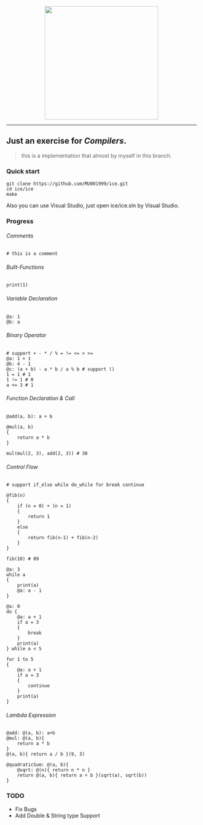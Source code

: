 <div align=center>
<img width="300" height="300" src="https://images-1252918210.cos.ap-beijing.myqcloud.com/ICE_LOGO_1.png"/>
</div>
<hr>

## Just an exercise for *Compilers*.
> this is a implementation that almost by myself in this branch.

### Quick start
```shell
git clone https://github.com/MU001999/ice.git
cd ice/ice
make
```
Also you can use Visual Studio, just open ice/ice.sln by Visual Studio.

### Progress

###### Comments
```ice
# this is a comment
```

###### Built-Functions
```ice
print(1)
```

###### Variable Declaration
```ice
@a: 1
@b: a
```

###### Binary Operator
```ice
# support + - * / % = != <= > >=
@a: 1 + 1
@b: 4 - 1
@c: (a + b) - a * b / a % b # support ()
1 = 1 # 1
1 != 1 # 0
a <= 3 # 1
```

###### Function Declaration & Call
```ice
@add(a, b): a + b

@mul(a, b)
{
    return a * b
}

mul(mul(2, 3), add(2, 3)) # 30
```

###### Control Flow
```ice
# support if_else while do_while for break continue

@fib(n)
{
    if (n = 0) + (n = 1)
    {
        return 1
    }
    else
    {
        return fib(n-1) + fib(n-2)
    }
}

fib(10) # 89

@a: 3
while a
{
    print(a)
    @a: a - 1
}

@a: 0
do {
    @a: a + 1
    if a = 3
    {
        break
    }
    print(a)
} while a < 5

for 1 to 5
{
    @a: a + 1
    if a = 3
    {
        continue
    }
    print(a)
}
```

###### Lambda Expression
```ice
@add: @(a, b): a+b
@mul: @(a, b){
    return a * b
}
@(a, b){ return a / b }(9, 3)

@quadraticSum: @(a, b){
    @sqrt: @(n){ return n * n }
    return @(a, b){ return a + b }(sqrt(a), sqrt(b))
}
```

### TODO
* Fix Bugs
* Add Double & String type Support